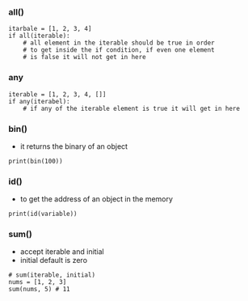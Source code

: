 ### all()
```
itarbale = [1, 2, 3, 4]
if all(iterable):
    # all element in the iterable should be true in order
    # to get inside the if condition, if even one element
    # is false it will not get in here
```
### any
```
iterable = [1, 2, 3, 4, []]
if any(iterabel):
    # if any of the iterable element is true it will get in here
```
### bin()
- it returns the binary of an object
```
print(bin(100))
```
### id()
- to get the address of an object in the memory
```
print(id(variable))
```
### sum()
- accept iterable and initial 
- initial default is zero
```
# sum(iterable, initial)
nums = [1, 2, 3]
sum(nums, 5) # 11
``` 
